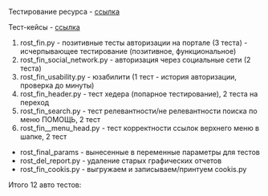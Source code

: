 Тестирование ресурса - [ссылка](https://b2c.passport.rt.ru)

Тест-кейсы - [ссылка](https://docs.google.com/spreadsheets/d/17b2Dn4dsE4vT4mmpT3PP4MRUA3f35Ya9UeB_WdHb9EY/edit#gid=0)

1. rost_fin.py - позитивные тесты авторизации на портале (3 теста) - исчерпывающее тестирование (позитивное, функциональное)
2. rost_fin_social_network.py - авторизация через социальные сети (2 теста)
3. rost_fin_usability.py - юзабилити (1 тест - история авторизации, проверка до минуты)
4. rost_fin_header.py - тест хедера (попарное тестирование), 2 теста на переход
5. rost_fin_search.py - тест релевантности/не релевантности поиска по меню ПОМОЩЬ, 2 тест
6. rost_fin__menu_head.py - тест корректности ссылок верхнего меню в шапке, 2 тест



* rost_final_params - вынесенные в переменные параметры для тестов
* rost_del_report.py - удаление старых графических отчетов
* rost_fin_cookis.py - выгружаем и записываем/принтуем cookis.py

Итого 12 авто тестов: